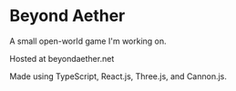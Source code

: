 # Beyond Aether

A small open-world game I'm working on.

Hosted at beyondaether.net

Made using TypeScript, React.js, Three.js, and Cannon.js.
